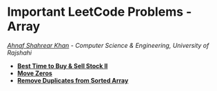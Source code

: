 # Important LeetCode Problems - Array
*[Ahnaf Shahrear Khan](https://github.com/ahnafshahrear) - Computer Science & Engineering, University of Rajshahi*

- **[Best Time to Buy & Sell Stock II](https://leetcode.com/problems/best-time-to-buy-and-sell-stock-ii/description/)**
- **[Move Zeros](https://leetcode.com/problems/move-zeroes/description/)**
- **[Remove Duplicates from Sorted Array](https://leetcode.com/problems/remove-duplicates-from-sorted-array/description/)**
